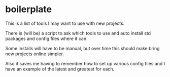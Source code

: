 # boilerplate

This is a list of tools I may want to use with new projects.

There is (will be) a script to ask which tools to use and auto install
std packages and config files where it can.

Some installs will have to be manual, but over time this should make
bring new projects online simpler.

Also it saves me having to remember how to set up various config
files and I have an example of the latest and greatest for each.
